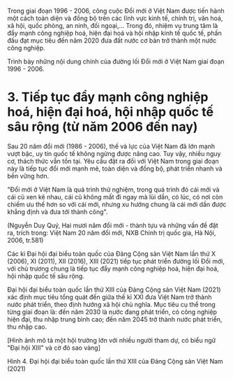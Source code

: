 Trong giai đoạn 1996 - 2006, công cuộc Đổi mới ở Việt Nam được tiến hành một cách toàn diện và đồng bộ trên các lĩnh vực kinh tế, chính trị, văn hoá, xã hội, quốc phòng, an ninh, đối ngoại,... Trong đó, nhiệm vụ trung tâm là đẩy mạnh công nghiệp hoá, hiện đại hoá và hội nhập kinh tế quốc tế, phấn đấu đạt mục tiêu đến năm 2020 đưa đất nước cơ bản trở thành một nước công nghiệp.

Trình bày những nội dung chính của đường lối Đổi mới ở Việt Nam giai đoạn 1996 - 2006.

# 3. Tiếp tục đẩy mạnh công nghiệp hoá, hiện đại hoá, hội nhập quốc tế sâu rộng (từ năm 2006 đến nay)

Sau 20 năm đổi mới (1986 - 2006), thế và lực của Việt Nam đã lớn mạnh vượt bậc, uy tín quốc tế không ngừng được nâng cao. Tuy vậy, nhiều nguy cơ, thách thức vẫn tồn tại. Yêu cầu đặt ra đối với Việt Nam trong giai đoạn này là tiếp tục đổi mới mạnh mẽ, toàn diện và đồng bộ, phát triển nhanh và bền vững hơn.

"Đổi mới ở Việt Nam là quá trình thử nghiệm, trong quá trình đó cái mới và cái cũ xen kẽ nhau, cái cũ không mất đi ngay mà lùi dần, có lúc, có nơi còn chiếm ưu thế hơn so với cái mới, nhưng xu hướng chung là cái mới dần được khẳng định và đưa tới thành công".

(Nguyễn Duy Quý, Hai mươi năm đổi mới - thành tựu và những vấn đề đặt ra, trích trong: Việt Nam 20 năm đổi mới, NXB Chính trị quốc gia, Hà Nội, 2006, tr.581)

Các kì Đại hội đại biểu toàn quốc của Đảng Cộng sản Việt Nam lần thứ X (2006), XI (2011), XII (2016), XIII (2021) tiếp tục phát triển đường lối Đổi mới, với chủ trương chung là tiếp tục đẩy mạnh công nghiệp hoá, hiện đại hoá, hội nhập quốc tế sâu rộng.

Đại hội đại biểu toàn quốc lần thứ XIII của Đảng Cộng sản Việt Nam (2021) xác định mục tiêu tổng quát đến giữa thế kỉ XXI đưa Việt Nam trở thành nước phát triển, theo định hướng xã hội chủ nghĩa. Mục tiêu cụ thể trong từng giai đoạn là: đến năm 2030 là nước đang phát triển, có công nghiệp hiện đại, thu nhập trung bình cao; đến năm 2045 trở thành nước phát triển, thu nhập cao.

[Hình ảnh mô tả một hội trường lớn với nhiều người tham dự, có biểu ngữ "Đại hội XIII" và cờ đỏ sao vàng]

Hình 4. Đại hội đại biểu toàn quốc lần thứ XIII của Đảng Cộng sản Việt Nam (2021)